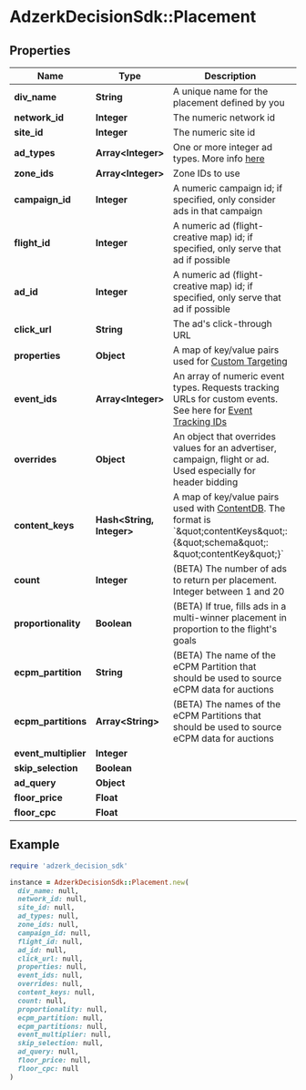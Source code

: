 # AdzerkDecisionSdk::Placement

## Properties

| Name | Type | Description | Notes |
| ---- | ---- | ----------- | ----- |
| **div_name** | **String** | A unique name for the placement defined by you | [optional] |
| **network_id** | **Integer** | The numeric network id | [optional] |
| **site_id** | **Integer** | The numeric site id | [optional] |
| **ad_types** | **Array&lt;Integer&gt;** | One or more integer ad types. More info [here](https://dev.adzerk.com/docs/ad-sizes) | [optional] |
| **zone_ids** | **Array&lt;Integer&gt;** | Zone IDs to use | [optional] |
| **campaign_id** | **Integer** | A numeric campaign id; if specified, only consider ads in that campaign | [optional] |
| **flight_id** | **Integer** | A numeric ad (flight-creative map) id; if specified, only serve that ad if possible | [optional] |
| **ad_id** | **Integer** | A numeric ad (flight-creative map) id; if specified, only serve that ad if possible | [optional] |
| **click_url** | **String** | The ad&#39;s click-through URL | [optional] |
| **properties** | **Object** | A map of key/value pairs used for [Custom Targeting](https://dev.adzerk.com/docs/custom-targeting) | [optional] |
| **event_ids** | **Array&lt;Integer&gt;** | An array of numeric event types. Requests tracking URLs for custom events. See here for [Event Tracking IDs](https://dev.adzerk.com/v1.0/docs/custom-event-tracking) | [optional] |
| **overrides** | **Object** | An object that overrides values for an advertiser, campaign, flight or ad. Used especially for header bidding | [optional] |
| **content_keys** | **Hash&lt;String, Integer&gt;** | A map of key/value pairs used with [ContentDB](https://dev.adzerk.com/docs/contentdb-1). The format is &#x60;\&quot;contentKeys\&quot;: {\&quot;schema\&quot;: \&quot;contentKey\&quot;}&#x60; | [optional] |
| **count** | **Integer** | (BETA) The number of ads to return per placement. Integer between 1 and 20 | [optional] |
| **proportionality** | **Boolean** | (BETA) If true, fills ads in a multi-winner placement in proportion to the flight&#39;s goals | [optional] |
| **ecpm_partition** | **String** | (BETA) The name of the eCPM Partition that should be used to source eCPM data for auctions | [optional] |
| **ecpm_partitions** | **Array&lt;String&gt;** | (BETA) The names of the eCPM Partitions that should be used to source eCPM data for auctions | [optional] |
| **event_multiplier** | **Integer** |  | [optional] |
| **skip_selection** | **Boolean** |  | [optional] |
| **ad_query** | **Object** |  | [optional] |
| **floor_price** | **Float** |  | [optional] |
| **floor_cpc** | **Float** |  | [optional] |

## Example

```ruby
require 'adzerk_decision_sdk'

instance = AdzerkDecisionSdk::Placement.new(
  div_name: null,
  network_id: null,
  site_id: null,
  ad_types: null,
  zone_ids: null,
  campaign_id: null,
  flight_id: null,
  ad_id: null,
  click_url: null,
  properties: null,
  event_ids: null,
  overrides: null,
  content_keys: null,
  count: null,
  proportionality: null,
  ecpm_partition: null,
  ecpm_partitions: null,
  event_multiplier: null,
  skip_selection: null,
  ad_query: null,
  floor_price: null,
  floor_cpc: null
)
```

